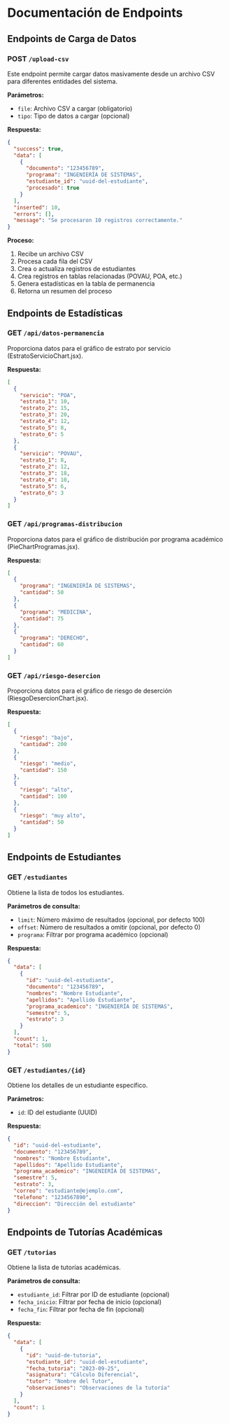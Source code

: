 # Documentación de Endpoints

## Endpoints de Carga de Datos

### POST `/upload-csv`

Este endpoint permite cargar datos masivamente desde un archivo CSV para diferentes entidades del sistema.

**Parámetros:**
- `file`: Archivo CSV a cargar (obligatorio)
- `tipo`: Tipo de datos a cargar (opcional)

**Respuesta:**
```json
{
  "success": true,
  "data": [
    {
      "documento": "123456789",
      "programa": "INGENIERÍA DE SISTEMAS",
      "estudiante_id": "uuid-del-estudiante",
      "procesado": true
    }
  ],
  "inserted": 10,
  "errors": [],
  "message": "Se procesaron 10 registros correctamente."
}
```

**Proceso:**
1. Recibe un archivo CSV
2. Procesa cada fila del CSV
3. Crea o actualiza registros de estudiantes
4. Crea registros en tablas relacionadas (POVAU, POA, etc.)
5. Genera estadísticas en la tabla de permanencia
6. Retorna un resumen del proceso

## Endpoints de Estadísticas

### GET `/api/datos-permanencia`

Proporciona datos para el gráfico de estrato por servicio (EstratoServicioChart.jsx).

**Respuesta:**
```json
[
  {
    "servicio": "POA",
    "estrato_1": 10,
    "estrato_2": 15,
    "estrato_3": 20,
    "estrato_4": 12,
    "estrato_5": 8,
    "estrato_6": 5
  },
  {
    "servicio": "POVAU",
    "estrato_1": 8,
    "estrato_2": 12,
    "estrato_3": 18,
    "estrato_4": 10,
    "estrato_5": 6,
    "estrato_6": 3
  }
]
```

### GET `/api/programas-distribucion`

Proporciona datos para el gráfico de distribución por programa académico (PieChartProgramas.jsx).

**Respuesta:**
```json
[
  {
    "programa": "INGENIERÍA DE SISTEMAS",
    "cantidad": 50
  },
  {
    "programa": "MEDICINA",
    "cantidad": 75
  },
  {
    "programa": "DERECHO",
    "cantidad": 60
  }
]
```

### GET `/api/riesgo-desercion`

Proporciona datos para el gráfico de riesgo de deserción (RiesgoDesercionChart.jsx).

**Respuesta:**
```json
[
  {
    "riesgo": "bajo",
    "cantidad": 200
  },
  {
    "riesgo": "medio",
    "cantidad": 150
  },
  {
    "riesgo": "alto",
    "cantidad": 100
  },
  {
    "riesgo": "muy alto",
    "cantidad": 50
  }
]
```

## Endpoints de Estudiantes

### GET `/estudiantes`

Obtiene la lista de todos los estudiantes.

**Parámetros de consulta:**
- `limit`: Número máximo de resultados (opcional, por defecto 100)
- `offset`: Número de resultados a omitir (opcional, por defecto 0)
- `programa`: Filtrar por programa académico (opcional)

**Respuesta:**
```json
{
  "data": [
    {
      "id": "uuid-del-estudiante",
      "documento": "123456789",
      "nombres": "Nombre Estudiante",
      "apellidos": "Apellido Estudiante",
      "programa_academico": "INGENIERÍA DE SISTEMAS",
      "semestre": 5,
      "estrato": 3
    }
  ],
  "count": 1,
  "total": 500
}
```

### GET `/estudiantes/{id}`

Obtiene los detalles de un estudiante específico.

**Parámetros:**
- `id`: ID del estudiante (UUID)

**Respuesta:**
```json
{
  "id": "uuid-del-estudiante",
  "documento": "123456789",
  "nombres": "Nombre Estudiante",
  "apellidos": "Apellido Estudiante",
  "programa_academico": "INGENIERÍA DE SISTEMAS",
  "semestre": 5,
  "estrato": 3,
  "correo": "estudiante@ejemplo.com",
  "telefono": "1234567890",
  "direccion": "Dirección del estudiante"
}
```

## Endpoints de Tutorías Académicas

### GET `/tutorias`

Obtiene la lista de tutorías académicas.

**Parámetros de consulta:**
- `estudiante_id`: Filtrar por ID de estudiante (opcional)
- `fecha_inicio`: Filtrar por fecha de inicio (opcional)
- `fecha_fin`: Filtrar por fecha de fin (opcional)

**Respuesta:**
```json
{
  "data": [
    {
      "id": "uuid-de-tutoria",
      "estudiante_id": "uuid-del-estudiante",
      "fecha_tutoria": "2023-09-25",
      "asignatura": "Cálculo Diferencial",
      "tutor": "Nombre del Tutor",
      "observaciones": "Observaciones de la tutoría"
    }
  ],
  "count": 1
}
```
